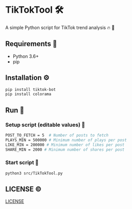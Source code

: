 # TikTokTool :hammer_and_wrench:

A simple Python script for TikTok trend analysis :fire: :snake:

## Requirements :page_facing_up:

* Python 3.6+
* pip 

## Installation :gear:

```bash
pip install tiktok-bot
pip install colorama
```

## Run :runner:

### Setup script (editable values) :wrench:

```bash
POST_TO_FETCH = 5  # Number of posts to fetch
PLAYS_MIN = 500000 # Minimum number of plays per post
LIKE_MIN = 200000 # Minimum number of likes per post
SHARE_MIN = 2000 # Minimum number of shares per post
```

### Start script :rocket:

```bash
python3 src/TikTokTool.py
```


## LICENSE :copyright:

[LICENSE](./LICENSE)
